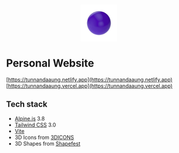 <p align="center"><img width="100" src="./assets/sphere.png" alt="Logo"></p>

# Personal Website

[https://tunnandaaung.netlify.app](https://tunnandaaung.netlify.app)
[https://tunnandaaung.vercel.app](https://tunnandaaung.vercel.app)

## Tech stack

- [Alpine.js](https://alpinejs.dev/) 3.8
- [Tailwind CSS](https://tailwindcss.com/) 3.0
- [Vite](https://vitejs.dev)
- 3D Icons from [3DICONS](https://3dicons.co/)
- 3D Shapes from [Shapefest](https://shapefest.com)

